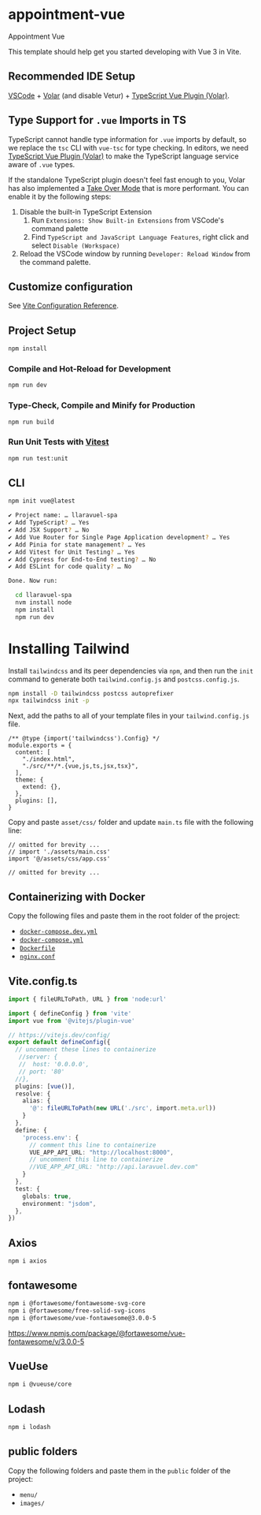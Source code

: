 # appointment-vue
Appointment Vue

This template should help get you started developing with Vue 3 in Vite.

## Recommended IDE Setup

[VSCode](https://code.visualstudio.com/) + [Volar](https://marketplace.visualstudio.com/items?itemName=Vue.volar) (and disable Vetur) + [TypeScript Vue Plugin (Volar)](https://marketplace.visualstudio.com/items?itemName=Vue.vscode-typescript-vue-plugin).

## Type Support for `.vue` Imports in TS

TypeScript cannot handle type information for `.vue` imports by default, so we replace the `tsc` CLI with `vue-tsc` for type checking. In editors, we need [TypeScript Vue Plugin (Volar)](https://marketplace.visualstudio.com/items?itemName=Vue.vscode-typescript-vue-plugin) to make the TypeScript language service aware of `.vue` types.

If the standalone TypeScript plugin doesn't feel fast enough to you, Volar has also implemented a [Take Over Mode](https://github.com/johnsoncodehk/volar/discussions/471#discussioncomment-1361669) that is more performant. You can enable it by the following steps:

1. Disable the built-in TypeScript Extension
    1) Run `Extensions: Show Built-in Extensions` from VSCode's command palette
    2) Find `TypeScript and JavaScript Language Features`, right click and select `Disable (Workspace)`
2. Reload the VSCode window by running `Developer: Reload Window` from the command palette.

## Customize configuration

See [Vite Configuration Reference](https://vitejs.dev/config/).

## Project Setup

```sh
npm install
```

### Compile and Hot-Reload for Development

```sh
npm run dev
```

### Type-Check, Compile and Minify for Production

```sh
npm run build
```

### Run Unit Tests with [Vitest](https://vitest.dev/)

```sh
npm run test:unit
```

## CLI

```sh
npm init vue@latest

✔ Project name: … llaravuel-spa
✔ Add TypeScript? … Yes
✔ Add JSX Support? … No
✔ Add Vue Router for Single Page Application development? … Yes
✔ Add Pinia for state management? … Yes
✔ Add Vitest for Unit Testing? … Yes
✔ Add Cypress for End-to-End testing? … No
✔ Add ESLint for code quality? … No

Done. Now run:

  cd llaravuel-spa
  nvm install node
  npm install
  npm run dev
```
# Installing Tailwind

Install `tailwindcss` and its peer dependencies via `npm`, and then run the `init` command to generate both `tailwind.config.js` and `postcss.config.js`.

```sh
npm install -D tailwindcss postcss autoprefixer
npx tailwindcss init -p
```
Next, add the paths to all of your template files in your `tailwind.config.js` file.

```{3,4,5,6}js
/** @type {import('tailwindcss').Config} */ 
module.exports = {
  content: [
    "./index.html",
    "./src/**/*.{vue,js,ts,jsx,tsx}",
  ],
  theme: {
    extend: {},
  },
  plugins: [],
}
```

Copy and paste `asset/css/` folder and update `main.ts` file with the following line:

```ts{3}
// omitted for brevity ...
// import './assets/main.css'
import '@/assets/css/app.css'

// omitted for brevity ...
```

## Containerizing with Docker

Copy the following files and paste them in the root folder of the project:

- [`docker-compose.dev.yml`](https://github.com/CaribesTIC/vue-frontend-ts/blob/main/docker-compose.dev.yml)
- [`docker-compose.yml`](https://github.com/CaribesTIC/vue-frontend-ts/blob/main/docker-compose.yml)
- [`Dockerfile`](https://github.com/CaribesTIC/vue-frontend-ts/blob/main/Dockerfile)
- [`nginx.conf`](https://github.com/CaribesTIC/vue-frontend-ts/blob/main/nginx.conf)

## Vite.config.ts

```ts
import { fileURLToPath, URL } from 'node:url'

import { defineConfig } from 'vite'
import vue from '@vitejs/plugin-vue'

// https://vitejs.dev/config/
export default defineConfig({
  // uncomment these lines to containerize
   //server: { 
   //  host: '0.0.0.0',
   // port: '80'
  //}, 
  plugins: [vue()],
  resolve: {
    alias: {
      '@': fileURLToPath(new URL('./src', import.meta.url))
    }
  },
  define: {
    'process.env': {
      // comment this line to containerize
      VUE_APP_API_URL: "http://localhost:8000",
      // uncomment this line to containerize
      //VUE_APP_API_URL: "http://api.laravuel.dev.com"
    }
  },
  test: {
    globals: true,
    environment: "jsdom",
  },
})
```

## Axios

```
npm i axios
```

## fontawesome
```sh
npm i @fortawesome/fontawesome-svg-core
npm i @fortawesome/free-solid-svg-icons
npm i @fortawesome/vue-fontawesome@3.0.0-5
```
https://www.npmjs.com/package/@fortawesome/vue-fontawesome/v/3.0.0-5

## VueUse

```sh
npm i @vueuse/core
```

## Lodash
```h
npm i lodash
```

## public folders

Copy the following folders and paste them in the `public` folder of the project:

- `menu/`
- `images/` 

